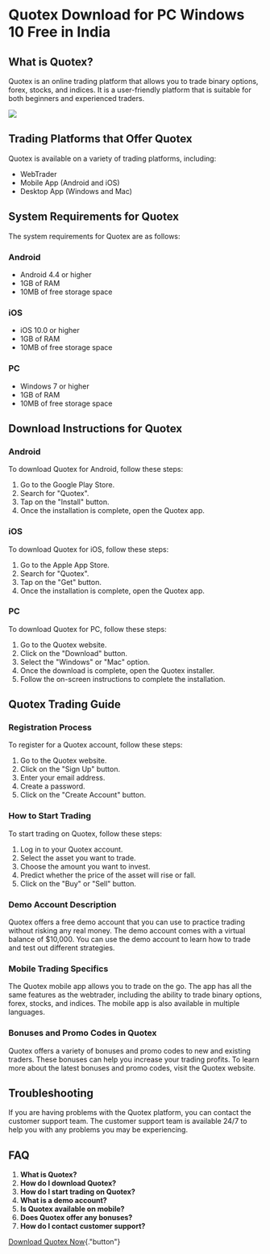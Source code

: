 # Quotex Download for PC Windows 10 Free in India

## What is Quotex?

Quotex is an online trading platform that allows you to trade binary
options, forex, stocks, and indices. It is a user-friendly platform that
is suitable for both beginners and experienced traders.

[![](https://static.quotex.io/files/10_en/300_250.jpg)](https://traff.sbs/brokerqxlid)

## Trading Platforms that Offer Quotex

Quotex is available on a variety of trading platforms, including:

-   WebTrader
-   Mobile App (Android and iOS)
-   Desktop App (Windows and Mac)

## System Requirements for Quotex

The system requirements for Quotex are as follows:

### Android

-   Android 4.4 or higher
-   1GB of RAM
-   10MB of free storage space

### iOS

-   iOS 10.0 or higher
-   1GB of RAM
-   10MB of free storage space

### PC

-   Windows 7 or higher
-   1GB of RAM
-   10MB of free storage space

## Download Instructions for Quotex

### Android

To download Quotex for Android, follow these steps:

1.  Go to the Google Play Store.
2.  Search for "Quotex".
3.  Tap on the "Install" button.
4.  Once the installation is complete, open the Quotex app.

### iOS

To download Quotex for iOS, follow these steps:

1.  Go to the Apple App Store.
2.  Search for "Quotex".
3.  Tap on the "Get" button.
4.  Once the installation is complete, open the Quotex app.

### PC

To download Quotex for PC, follow these steps:

1.  Go to the Quotex website.
2.  Click on the "Download" button.
3.  Select the "Windows" or "Mac" option.
4.  Once the download is complete, open the Quotex installer.
5.  Follow the on-screen instructions to complete the installation.

## Quotex Trading Guide

### Registration Process

To register for a Quotex account, follow these steps:

1.  Go to the Quotex website.
2.  Click on the "Sign Up" button.
3.  Enter your email address.
4.  Create a password.
5.  Click on the "Create Account" button.

### How to Start Trading

To start trading on Quotex, follow these steps:

1.  Log in to your Quotex account.
2.  Select the asset you want to trade.
3.  Choose the amount you want to invest.
4.  Predict whether the price of the asset will rise or fall.
5.  Click on the "Buy" or "Sell" button.

### Demo Account Description

Quotex offers a free demo account that you can use to practice trading
without risking any real money. The demo account comes with a virtual
balance of \$10,000. You can use the demo account to learn how to trade
and test out different strategies.

### Mobile Trading Specifics

The Quotex mobile app allows you to trade on the go. The app has all the
same features as the webtrader, including the ability to trade binary
options, forex, stocks, and indices. The mobile app is also available in
multiple languages.

### Bonuses and Promo Codes in Quotex

Quotex offers a variety of bonuses and promo codes to new and existing
traders. These bonuses can help you increase your trading profits. To
learn more about the latest bonuses and promo codes, visit the Quotex
website.

## Troubleshooting

If you are having problems with the Quotex platform, you can contact the
customer support team. The customer support team is available 24/7 to
help you with any problems you may be experiencing.

## FAQ

1.  **What is Quotex?**
2.  **How do I download Quotex?**
3.  **How do I start trading on Quotex?**
4.  **What is a demo account?**
5.  **Is Quotex available on mobile?**
6.  **Does Quotex offer any bonuses?**
7.  **How do I contact customer support?**

[Download Quotex
Now](\%22https://traff.sbs/quotexonelink\%22){."button"}

